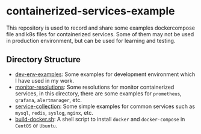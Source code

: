 # containerized-services-example

This repository is used to record and share some examples dockercompose file and k8s files for containerized services. Some of them may not be used in production environment, but can be used for learning and testing.

## Directory Structure

* [dev-env-examples](https://github.com/zzsuki/containerized-services-example/tree/main/dev-env-examples): Some examples for development environment which I have used in my work.
* [monitor-resolutions](https://github.com/zzsuki/containerized-services-example/tree/main/monitor-resolutions): Some resolutions for monitor containerized services, in this directory, there are some examples for `prometheus`, `grafana`, `alertmanager`, etc.
* [service-collection](https://github.com/zzsuki/containerized-services-example/tree/main/service-collection): Some simple examples for common services such as `mysql`, `redis`, `syslog`, `nginx`, etc.
* [build-docker.sh](https://github.com/zzsuki/containerized-services-example/tree/main/build-docker.sh): A shell script to install `docker` and `docker-compose` in `CentOS` or `Ubuntu`.
